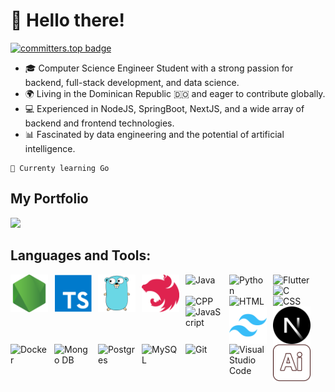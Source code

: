 # 👋 Hello there!

[![committers.top badge](https://user-badge.committers.top/dominican_republic/NightmareVCO.svg)](https://user-badge.committers.top/dominican_republic/NightmareVCO)

<ul>
    <li>
        🎓 Computer Science Engineer Student with a strong passion for backend, full-stack development, and data science.
    </li>
    <li>
        🌍 Living in the Dominican Republic 🇩🇴 and eager to contribute globally.        
    </li>
    <li>
        💻 Experienced in NodeJS, SpringBoot, NextJS, and a wide array of backend and frontend technologies.        
    </li>
    <li>
        📊 Fascinated by data engineering and the potential of artificial intelligence.        
    </li>
</ul>

```
🌱 Currenty learning Go
```

## My Portfolio
<a href="https://vladimircuriel.com"> 
    <img src="https://github.com/user-attachments/assets/8f4f5bd4-f515-4892-92f7-f4ddfc9cf410" />
</a>
    
## Languages and Tools:



<img align="left" alt="NodeJS" width="60px" src="https://github.com/devicons/devicon/blob/v2.15.1/icons/nodejs/nodejs-original.svg" style="padding-right:10px;"/>
<img align="left" alt="TypeScript" width="60px" src="https://github.com/devicons/devicon/blob/v2.15.1/icons/typescript/typescript-plain.svg" style="padding-right:10px;"/>
<img align="left" alt="Go" width="60px" src="https://github.com/devicons/devicon/blob/v2.15.1/icons/go/go-original.svg" style="padding-right:10px;"/>
<img align="left" alt="NestJS" width="60px" src="https://github.com/devicons/devicon/blob/v2.15.1/icons/nestjs/nestjs-plain.svg" style="padding-right:10px;"/>

<img align="left" alt="Java" width="60px" src="https://camo.githubusercontent.com/9e02c0426b198d80f933ea32f92142c36ce703345e524caa6c7f38fa338aaf9f/68747470733a2f2f736b696c6c69636f6e732e6465762f69636f6e733f693d6a617661" style="padding-right:10px;"/>
<img align="left" alt="Python" width="60px" src="https://camo.githubusercontent.com/dda56cb9e7473c3afc789b099b5bbe77a3a8d12e3caed4c7162b610d7c7507c8/68747470733a2f2f736b696c6c69636f6e732e6465762f69636f6e733f693d707974686f6e" style="padding-right:10px;"/>
<img align="left" alt="Flutter" width="60px" src="https://camo.githubusercontent.com/a860f29a5b985c8efb9618ca0f2e7d64d749845847c8950f2c0ba4e71081afd6/68747470733a2f2f736b696c6c69636f6e732e6465762f69636f6e733f693d666c7574746572" style="padding-right:10px;"/>
<img align="left" alt="C" width="60px" src="https://camo.githubusercontent.com/53b27cbad05c013d17c92bd9a820d0e7d9f5199f88ffc827dae965b4ac0657ca/68747470733a2f2f736b696c6c69636f6e732e6465762f69636f6e733f693d63" style="padding-right:10px;"/>
<img align="left" alt="CPP" width="60px" src="https://camo.githubusercontent.com/33a88742a4c2007e41b467f181b79c7f68650b056f27ac9d38176995f68ad586/68747470733a2f2f736b696c6c69636f6e732e6465762f69636f6e733f693d637070" style="padding-right:10px;"/>

<img align="left" alt="HTML" width="60px" src="https://camo.githubusercontent.com/49179b69f7956cc4b5e5e7987d011103b7e3ffc20c55ca4a43c8ff214c3b6796/68747470733a2f2f736b696c6c69636f6e732e6465762f69636f6e733f693d68746d6c" style="padding-right:10px;"/>
<img align="left" alt="CSS" width="60px" src="https://camo.githubusercontent.com/a266b2536a9f4e1b8dc325ca89d9ce8e7f323c1e140f8b830a42f474a56e3b4c/68747470733a2f2f736b696c6c69636f6e732e6465762f69636f6e733f693d637373" style="padding-right:10px;"/>
<img align="left" alt="JavaScript" width="60px" src="https://camo.githubusercontent.com/de084dc371104f5a434b8930b7f74e0b351e3b763d36a8fbc51bf8b9b023d769/68747470733a2f2f736b696c6c69636f6e732e6465762f69636f6e733f693d6a617661736372697074" style="padding-right:10px;"/>
<img align="left" alt="TailwindCSS" width="60px" src="https://github.com/devicons/devicon/blob/v2.15.1/icons/tailwindcss/tailwindcss-plain.svg" style="padding-right:10px;"/>
<img align="left" alt="NextJS" width="60px" src="https://github.com/devicons/devicon/blob/v2.15.1/icons/nextjs/nextjs-original.svg" style="padding-right:10px;"/>

<img align="left" alt="Docker" width="60px" src="https://camo.githubusercontent.com/869b011ef3778c6dce9288ee988f59caec696153e3afb7219d858c05d317e368/68747470733a2f2f736b696c6c69636f6e732e6465762f69636f6e733f693d646f636b6572" style="padding-right:10px;"/>
<img align="left" alt="Mongo DB" width="60px" src="https://camo.githubusercontent.com/8c779088a37e29fdc8fca5576357aa67c86f30041734226d17f70e150eececdf/68747470733a2f2f736b696c6c69636f6e732e6465762f69636f6e733f693d6d6f6e676f6462" style="padding-right:10px;"/>
<img align="left" alt="Postgres" width="60px" src="https://camo.githubusercontent.com/8ac99a8f9df10832e35eb2fb7fad603424fa19b103551cdebf76cbae20d9ef0c/68747470733a2f2f736b696c6c69636f6e732e6465762f69636f6e733f693d706f737467726573" style="padding-right:10px;"/>
<img align="left" alt="MySQL" width="60px" src="https://camo.githubusercontent.com/8f3f7c6f760a14060b33e90190faa902bcc4871373ec7ef0451c183a54d6490a/68747470733a2f2f736b696c6c69636f6e732e6465762f69636f6e733f693d6d7973716c" style="padding-right:10px;"/>

<img align="left" alt="Git" width="60px" src="https://camo.githubusercontent.com/a2322ca134c223fe4b49d637be98c3b8d9b907e8ef9c601c4bc8ce2a5824e269/68747470733a2f2f736b696c6c69636f6e732e6465762f69636f6e733f693d676974" style="padding-right:10px;"/>
<img align="left" alt="Visual Studio Code" width="60px" src="https://cdn.jsdelivr.net/gh/devicons/devicon/icons/vscode/vscode-original.svg" style="padding-right:10px;"/>
<img align="left" alt="Illustrator" width="60px" src="https://github.com/devicons/devicon/blob/v2.15.1/icons/illustrator/illustrator-line.svg" style="padding-right:10px;"/>
